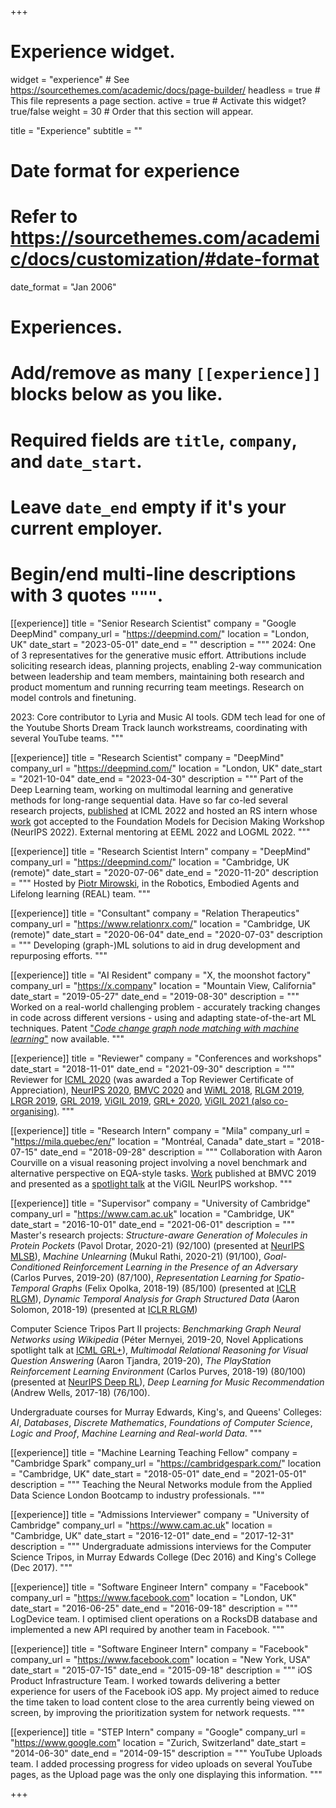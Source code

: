 +++
# Experience widget.
widget = "experience"  # See https://sourcethemes.com/academic/docs/page-builder/
headless = true  # This file represents a page section.
active = true  # Activate this widget? true/false
weight = 30  # Order that this section will appear.

title = "Experience"
subtitle = ""

# Date format for experience
#   Refer to https://sourcethemes.com/academic/docs/customization/#date-format
date_format = "Jan 2006"

# Experiences.
#   Add/remove as many `[[experience]]` blocks below as you like.
#   Required fields are `title`, `company`, and `date_start`.
#   Leave `date_end` empty if it's your current employer.
#   Begin/end multi-line descriptions with 3 quotes `"""`.

[[experience]]
  title = "Senior Research Scientist"
  company = "Google DeepMind"
  company_url = "https://deepmind.com/"
  location = "London, UK"
  date_start = "2023-05-01"
  date_end = ""
  description = """
  2024: One of 3 representatives for the generative music effort. Attributions include soliciting research ideas, planning projects, enabling 2-way communication between leadership and team members, maintaining both research and product momentum and running recurring team meetings. Research on model controls and finetuning.

2023: Core contributor to Lyria and Music AI tools. GDM tech lead for one of the Youtube Shorts Dream Track launch workstreams, coordinating with several YouTube teams.
  """

[[experience]]
  title = "Research Scientist"
  company = "DeepMind"
  company_url = "https://deepmind.com/"
  location = "London, UK"
  date_start = "2021-10-04"
  date_end = "2023-04-30"
  description = """
  Part of the Deep Learning team, working on multimodal learning and generative methods for long-range sequential data. Have so far co-led several research projects, [published](https://arxiv.org/abs/2202.07765) at ICML 2022 and hosted an RS intern whose [work](https://arxiv.org/abs/2211.05039) got accepted to the Foundation Models for Decision Making Workshop (NeurIPS 2022). External mentoring at EEML 2022 and LOGML 2022.
  """

[[experience]]
  title = "Research Scientist Intern"
  company = "DeepMind"
  company_url = "https://deepmind.com/"
  location = "Cambridge, UK (remote)"
  date_start = "2020-07-06"
  date_end = "2020-11-20"
  description = """
  Hosted by [Piotr Mirowski](https://piotrmirowski.com/), in the Robotics, Embodied Agents and Lifelong learning (REAL) team.
  """
  
[[experience]]
  title = "Consultant"
  company = "Relation Therapeutics"
  company_url = "https://www.relationrx.com/"
  location = "Cambridge, UK (remote)"
  date_start = "2020-06-04"
  date_end = "2020-07-03"
  description = """
  Developing (graph-)ML solutions to aid in drug development and repurposing efforts.
  """

[[experience]]
  title = "AI Resident"
  company = "X, the moonshot factory"
  company_url = "https://x.company"
  location = "Mountain View, California"
  date_start = "2019-05-27"
  date_end = "2019-08-30"
  description = """
  Worked on a real-world challenging problem - accurately tracking changes in code across different versions - using and adapting state-of-the-art ML techniques. Patent ["_Code change graph node matching with machine learning_"](https://patents.google.com/patent/US11340873B2/en) now available.
  """
  
 [[experience]]
  title = "Reviewer"
  company = "Conferences and workshops"
  date_start = "2018-11-01"
  date_end = "2021-09-30"
  description = """
  Reviewer for [ICML 2020](https://icml.cc/) (was awarded a Top Reviewer Certificate of Appreciation), [NeurIPS 2020](https://neurips.cc/), [BMVC 2020](https://britishmachinevisionassociation.github.io/bmvc) and [WiML 2018](https://wimlworkshop.org/2018/), [RLGM 2019](https://rlgm.github.io/pcom/), [LRGR 2019](https://graphreason.github.io/), [GRL 2019](https://grlearning.github.io/pcom/), [ViGIL 2019](https://vigilworkshop.github.io/2019), [GRL+ 2020](https://grlplus.github.io/pcom/), [ViGIL 2021 (also co-organising)](https://vigilworkshop.github.io/).
  """

[[experience]]
  title = "Research Intern"
  company = "Mila"
  company_url = "https://mila.quebec/en/"
  location = "Montréal, Canada"
  date_start = "2018-07-15"
  date_end = "2018-09-28"
  description = """
  Collaboration with Aaron Courville on a visual reasoning project involving a novel benchmark and alternative perspective on EQA-style tasks. [Work](https://arxiv.org/abs/1908.04950) published at BMVC 2019 and presented as a [spotlight talk](https://vigilworkshop.github.io/2019#schedule) at the ViGIL NeurIPS workshop.
  """

[[experience]]
  title = "Supervisor"
  company = "University of Cambridge"
  company_url = "https://www.cam.ac.uk"
  location = "Cambridge, UK"
  date_start = "2016-10-01"
  date_end = "2021-06-01"
  description = """
  Master's research projects: _Structure-aware Generation of Molecules in Protein Pockets_ (Pavol Drotar, 2020-21) (92/100) (presented at [NeurIPS MLSB](https://neurips.cc/Conferences/2021/ScheduleMultitrack?event=34375)), _Machine Unlearning_ (Mukul Rathi, 2020-21) (91/100), _Goal-Conditioned Reinforcement Learning in the Presence of an Adversary_ (Carlos Purves, 2019-20) (87/100), _Representation Learning for Spatio-Temporal Graphs_ (Felix Opolka, 2018-19) (85/100) (presented at [ICLR RLGM](https://rlgm.github.io/papers/)), _Dynamic Temporal Analysis for Graph Structured Data_ (Aaron Solomon, 2018-19) (presented at [ICLR RLGM](https://rlgm.github.io/papers/))

  Computer Science Tripos Part II projects: _Benchmarking Graph Neural Networks using Wikipedia_ (Péter Mernyei, 2019-20, Novel Applications spotlight talk at [ICML GRL+](https://grlplus.github.io/schedule/)), _Multimodal Relational Reasoning for Visual Question Answering_ (Aaron Tjandra, 2019-20), _The PlayStation Reinforcement Learning Environment_ (Carlos Purves, 2018-19) (80/100) (presented at [NeurIPS Deep RL](https://sites.google.com/view/deep-rl-workshop-neurips-2019/)), _Deep Learning for Music Recommendation_ (Andrew Wells, 2017-18) (76/100).

  Undergraduate courses for Murray Edwards, King's, and Queens' Colleges: _AI_, _Databases_, _Discrete Mathematics_, _Foundations of Computer Science_,
  _Logic and Proof_, _Machine Learning and Real-world Data_.
  """

[[experience]]
  title = "Machine Learning Teaching Fellow"
  company = "Cambridge Spark"
  company_url = "https://cambridgespark.com/"
  location = "Cambridge, UK"
  date_start = "2018-05-01"
  date_end = "2021-05-01"
  description = """
  Teaching the Neural Networks module from the Applied Data Science London Bootcamp to industry professionals.
  """

[[experience]]
  title = "Admissions Interviewer"
  company = "University of Cambridge"
  company_url = "https://www.cam.ac.uk"
  location = "Cambridge, UK"
  date_start = "2016-12-01"
  date_end = "2017-12-31"
  description = """
  Undergraduate admissions interviews for the Computer Science Tripos, in Murray Edwards College (Dec 2016) and King's College (Dec 2017).
  """

[[experience]]
  title = "Software Engineer Intern"
  company = "Facebook"
  company_url = "https://www.facebook.com"
  location = "London, UK"
  date_start = "2016-06-25"
  date_end = "2016-09-18"
  description = """
  LogDevice team. I optimised client operations on a RocksDB database and implemented a new API required by another team in Facebook.
  """

[[experience]]
  title = "Software Engineer Intern"
  company = "Facebook"
  company_url = "https://www.facebook.com"
  location = "New York, USA"
  date_start = "2015-07-15"
  date_end = "2015-09-18"
  description = """
  iOS Product Infrastructure Team. I worked towards delivering a better experience for users of the Facebook iOS app. My project aimed to reduce the time taken to load content close to the area currently being viewed on screen, by improving the prioritization system for network requests.
  """


[[experience]]
  title = "STEP Intern"
  company = "Google"
  company_url = "https://www.google.com"
  location = "Zurich, Switzerland"
  date_start = "2014-06-30"
  date_end = "2014-09-15"
  description = """
  YouTube Uploads team. I added processing progress for video uploads on several YouTube pages, as the Upload page was the only one displaying this information.
  """

+++
